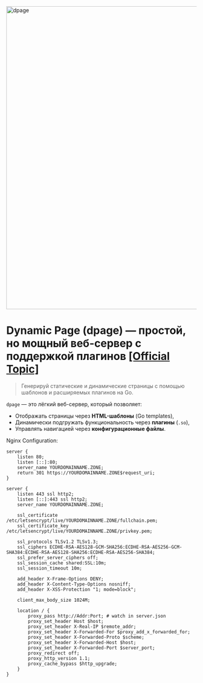 <img width="1600" height="800" alt="dpage" src="https://github.com/user-attachments/assets/eb70a3c8-871e-4021-889c-5b200f5c0703" />

# Dynamic Page (dpage) — простой, но мощный веб-сервер с поддержкой плагинов <a href="https://ongg.net/threads/55/" target="_blank">[Official Topic]</a>

> Генерируй статические и динамические страницы с помощью шаблонов и расширяемых плагинов на Go.

`dpage` — это лёгкий веб-сервер, который позволяет:
- Отображать страницы через **HTML-шаблоны** (Go templates),
- Динамически подгружать функциональность через **плагины** (`.so`),
- Управлять навигацией через **конфигурационные файлы**.

Nginx Configuration:

```nginx
server {
    listen 80;
    listen [::]:80;
    server_name YOURDOMAINNAME.ZONE;
    return 301 https://YOURDOMAINNAME.ZONE$request_uri;
}

server {
    listen 443 ssl http2;
    listen [::]:443 ssl http2;
    server_name YOURDOMAINNAME.ZONE;

    ssl_certificate /etc/letsencrypt/live/YOURDOMAINNAME.ZONE/fullchain.pem;
    ssl_certificate_key /etc/letsencrypt/live/YOURDOMAINNAME.ZONE/privkey.pem;

    ssl_protocols TLSv1.2 TLSv1.3;
    ssl_ciphers ECDHE-RSA-AES128-GCM-SHA256:ECDHE-RSA-AES256-GCM-SHA384:ECDHE-RSA-AES128-SHA256:ECDHE-RSA-AES256-SHA384;
    ssl_prefer_server_ciphers off;
    ssl_session_cache shared:SSL:10m;
    ssl_session_timeout 10m;

    add_header X-Frame-Options DENY;
    add_header X-Content-Type-Options nosniff;
    add_header X-XSS-Protection "1; mode=block";

    client_max_body_size 1024M;

    location / {
        proxy_pass http://Addr:Port; # watch in server.json
        proxy_set_header Host $host;
        proxy_set_header X-Real-IP $remote_addr;
        proxy_set_header X-Forwarded-For $proxy_add_x_forwarded_for;
        proxy_set_header X-Forwarded-Proto $scheme;
        proxy_set_header X-Forwarded-Host $host;
        proxy_set_header X-Forwarded-Port $server_port;
        proxy_redirect off;
        proxy_http_version 1.1;
        proxy_cache_bypass $http_upgrade;
    }
}

